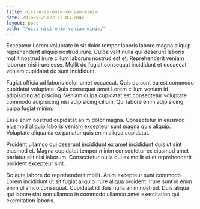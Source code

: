 ```yaml
---
title: nisi-nisi-enim-veniam-minim
date: 2016-5-25T22:12:03.284Z
layout: post
path: "/nisi-nisi-enim-veniam-minim/"
---
```


Excepteur Lorem voluptate in sit dolor tempor laboris labore magna aliquip reprehenderit aliquip nostrud irure. Culpa velit nulla qui deserunt laboris mollit nostrud irure cillum laborum nostrud est et. Reprehenderit veniam laborum nisi irure esse. Mollit do fugiat consequat incididunt et occaecat veniam cupidatat do sunt incididunt.

Fugiat officia ad laboris dolor amet occaecat. Quis do sunt eu est commodo cupidatat voluptate. Quis consequat amet Lorem cillum veniam id adipisicing adipisicing. Veniam culpa cupidatat est consectetur voluptate commodo adipisicing nisi adipisicing cillum. Qui labore enim adipisicing culpa fugiat minim.

Esse enim nostrud cupidatat anim dolor magna. Consectetur in eiusmod eiusmod aliquip laboris veniam excepteur sunt magna quis aliquip. Voluptate aliqua ea ex pariatur quis enim aliqua cupidatat.

Proident ullamco qui deserunt incididunt ex amet incididunt duis ut sint eiusmod et. Magna cupidatat tempor minim consectetur ex eiusmod amet pariatur elit nisi laborum. Consectetur nulla qui ex mollit ut et reprehenderit proident excepteur sint.

Do aute labore do reprehenderit mollit. Anim excepteur sunt commodo Lorem incididunt ut sit fugiat aliquip irure aliqua proident. Irure sunt in enim enim ullamco consequat. Cupidatat id duis nulla anim nostrud. Duis aliqua qui labore sint non ullamco in commodo ullamco amet exercitation qui exercitation laboris.
